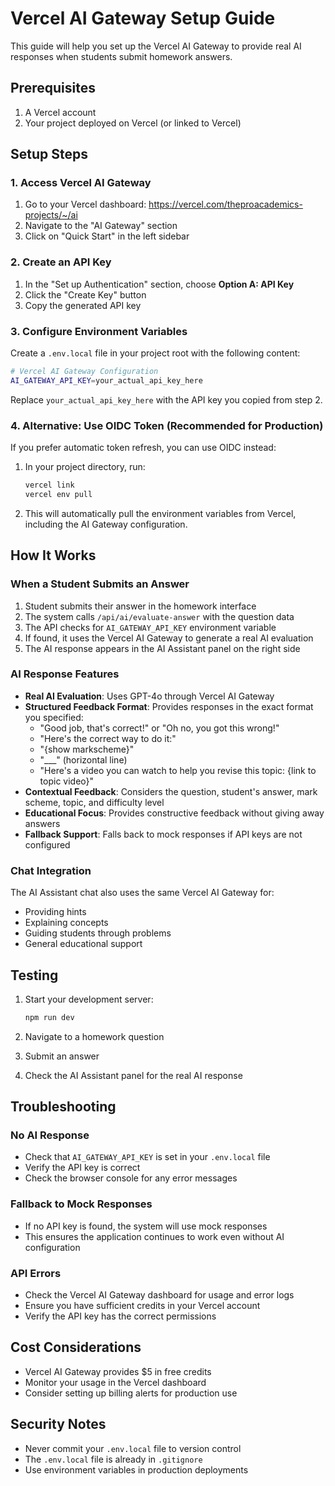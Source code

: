 # Vercel AI Gateway Setup Guide

This guide will help you set up the Vercel AI Gateway to provide real AI responses when students submit homework answers.

## Prerequisites

1. A Vercel account
2. Your project deployed on Vercel (or linked to Vercel)

## Setup Steps

### 1. Access Vercel AI Gateway

1. Go to your Vercel dashboard: https://vercel.com/theproacademics-projects/~/ai
2. Navigate to the "AI Gateway" section
3. Click on "Quick Start" in the left sidebar

### 2. Create an API Key

1. In the "Set up Authentication" section, choose **Option A: API Key**
2. Click the "Create Key" button
3. Copy the generated API key

### 3. Configure Environment Variables

Create a `.env.local` file in your project root with the following content:

```bash
# Vercel AI Gateway Configuration
AI_GATEWAY_API_KEY=your_actual_api_key_here
```

Replace `your_actual_api_key_here` with the API key you copied from step 2.

### 4. Alternative: Use OIDC Token (Recommended for Production)

If you prefer automatic token refresh, you can use OIDC instead:

1. In your project directory, run:
   ```bash
   vercel link
   vercel env pull
   ```

2. This will automatically pull the environment variables from Vercel, including the AI Gateway configuration.

## How It Works

### When a Student Submits an Answer

1. Student submits their answer in the homework interface
2. The system calls `/api/ai/evaluate-answer` with the question data
3. The API checks for `AI_GATEWAY_API_KEY` environment variable
4. If found, it uses the Vercel AI Gateway to generate a real AI evaluation
5. The AI response appears in the AI Assistant panel on the right side

### AI Response Features

- **Real AI Evaluation**: Uses GPT-4o through Vercel AI Gateway
- **Structured Feedback Format**: Provides responses in the exact format you specified:
  - "Good job, that's correct!" or "Oh no, you got this wrong!"
  - "Here's the correct way to do it:"
  - "{show markscheme}"
  - "___" (horizontal line)
  - "Here's a video you can watch to help you revise this topic: {link to topic video}"
- **Contextual Feedback**: Considers the question, student's answer, mark scheme, topic, and difficulty level
- **Educational Focus**: Provides constructive feedback without giving away answers
- **Fallback Support**: Falls back to mock responses if API keys are not configured

### Chat Integration

The AI Assistant chat also uses the same Vercel AI Gateway for:
- Providing hints
- Explaining concepts
- Guiding students through problems
- General educational support

## Testing

1. Start your development server:
   ```bash
   npm run dev
   ```

2. Navigate to a homework question
3. Submit an answer
4. Check the AI Assistant panel for the real AI response

## Troubleshooting

### No AI Response
- Check that `AI_GATEWAY_API_KEY` is set in your `.env.local` file
- Verify the API key is correct
- Check the browser console for any error messages

### Fallback to Mock Responses
- If no API key is found, the system will use mock responses
- This ensures the application continues to work even without AI configuration

### API Errors
- Check the Vercel AI Gateway dashboard for usage and error logs
- Ensure you have sufficient credits in your Vercel account
- Verify the API key has the correct permissions

## Cost Considerations

- Vercel AI Gateway provides $5 in free credits
- Monitor your usage in the Vercel dashboard
- Consider setting up billing alerts for production use

## Security Notes

- Never commit your `.env.local` file to version control
- The `.env.local` file is already in `.gitignore`
- Use environment variables in production deployments
